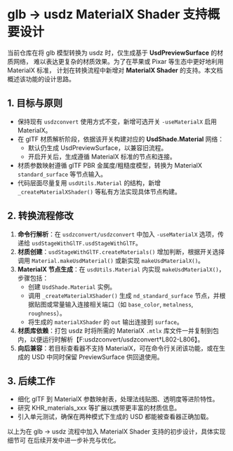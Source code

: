 # glb -> usdz MaterialX Shader 支持概要设计

当前仓库在将 glb 模型转换为 usdz 时，仅生成基于 **UsdPreviewSurface** 的材质网络，
难以表达更复杂的材质效果。为了在苹果或 Pixar 等生态中更好地利用 MaterialX 标准，
计划在转换流程中新增对 **MaterialX Shader** 的支持。本文档概述该功能的设计思路。

## 1. 目标与原则
- 保持现有 `usdzconvert` 使用方式不变，新增可选开关 `-useMaterialX` 启用 MaterialX。
- 在 glTF 材质解析阶段，依据该开关构建对应的 **UsdShade.Material** 网络：
  - 默认仍生成 UsdPreviewSurface，以兼容旧流程。
  - 开启开关后，生成遵循 MaterialX 标准的节点和连接。
- 材质参数映射遵循 glTF PBR 金属度/粗糙度模型，转换为 MaterialX `standard_surface` 等节点输入。
- 代码层面尽量复用 `usdUtils.Material` 的结构，新增 `_createMaterialXShader()` 等私有方法实现具体节点构建。

## 2. 转换流程修改
1. **命令行解析**：在 `usdzconvert/usdzconvert` 中加入 `-useMaterialX` 选项，传递给 `usdStageWithGlTF.usdStageWithGlTF`。
2. **材质创建**：`usdStageWithGlTF.createMaterials()` 增加判断，根据开关选择调用 `Material.makeUsdMaterial()` 或新实现 `makeUsdMaterialX()`。
3. **MaterialX 节点生成**：在 `usdUtils.Material` 内实现 `makeUsdMaterialX()`，步骤包括：
   - 创建 `UsdShade.Material` 实例。
   - 调用 `_createMaterialXShader()` 生成 `nd_standard_surface` 节点，并根据贴图或常量输入连接相关端口（如 `base_color`, `metalness`, `roughness`）。
   - 将生成的 `materialXShader` 的 `out` 输出连接到 `surface`。
4. **材质库依赖**：打包 usdz 时将所需的 MaterialX `.mtlx` 库文件一并复制到包内，以便运行时解析【F:usdzconvert/usdzconvert†L802-L806】。
5. **向后兼容**：若目标查看器不支持 MaterialX，可在命令行关闭该功能，或在生成的 USD 中同时保留 PreviewSurface 供回退使用。

## 3. 后续工作
- 细化 glTF 到 MaterialX 参数映射表，处理法线贴图、透明度等进阶特性。
- 研究 KHR_materials_xxx 等扩展以携带更丰富的材质信息。
- 引入单元测试，确保在两种模式下生成的 USD 都能被查看器正确加载。

以上为在 glb -> usdz 流程中加入 MaterialX Shader 支持的初步设计，具体实现细节可
在后续开发中进一步补充与优化。

